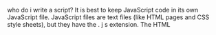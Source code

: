 who do i write a script?
It is best to keep JavaScript code in its own JavaScript
file. JavaScript files are text files (like HTML pages and
CSS style sheets), but they have the . j s extension.
The HTML <script> element is used in HTML pages
to tell the browser to load the JavaScript file (rather like
the <link> element can be used to load a CSS file).
If you view the source code of the page in the browser,
the JavaScript will not have changed the HTML,
because the script works with the model of the web
page that the browser has created. 

A script is a series of instructions that a computer can follow one-by-one.
Each individual instruction or step is known as a statement.
Statements should end with a semicolon.
STATEMENTS ARE INSTRUCTIONS AND
EACH ONE STARTS ON A NEW LINE
A statement is an individual instruction that the
computer should follow. Each one should start on a
new line and end with a semicolon. This makes your
code easier to read and follow.
The semicolon also tells the JavaScript interpreter
when a step is over, indicating that it should move
to the next step.